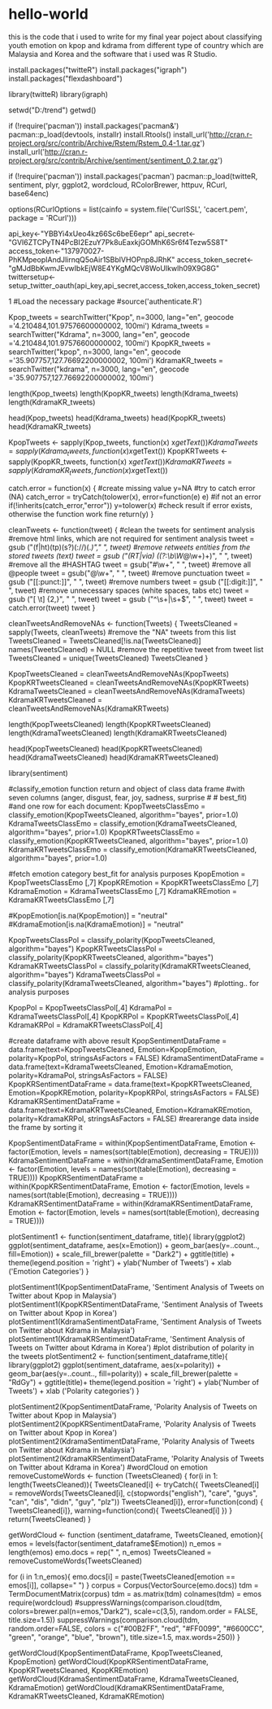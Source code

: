 # hello-world
this is the code that i used to write for my final year poject about classifying youth emotion on kpop and kdrama from different type of country which are Malaysia and Korea and the software that i used was R Studio.

install.packages("twitteR")
install.packages("igraph")
install.packages("flexdashboard")


library(twitteR)
library(igraph)


setwd("D:/trend")
getwd()

if (!require('pacman')) install.packages('pacman&')
pacman::p_load(devtools, installr)
install.Rtools()
install_url('http://cran.r-project.org/src/contrib/Archive/Rstem/Rstem_0.4-1.tar.gz')
install_url('http://cran.r-project.org/src/contrib/Archive/sentiment/sentiment_0.2.tar.gz')

if (!require('pacman')) install.packages('pacman')
pacman::p_load(twitteR, sentiment, plyr, ggplot2, wordcloud, RColorBrewer, httpuv, RCurl, base64enc)

options(RCurlOptions = list(cainfo = system.file('CurlSSL', 'cacert.pem', package = 'RCurl')))


api_key<-"YBBYi4xUeo4kz66Sc6beE6epr"
api_secret<-"GVI6ZTCPyTN4PcBI2EzuY7Pk8uEaxkjGOMhK6Sr6f4Tezw5S8T"
access_token<-"137970027-PhKMpeopIAndJlirnqQ5oAir1SBblVHOPnp8JRhK"
access_token_secret<-"gMJdBbKwmJEvwIbkEjW8E4YKgMQcV8WoUIkwlh09X9G8G"
twittersetup<-setup_twitter_oauth(api_key,api_secret,access_token,access_token_secret)

1
#Load the necessary package
#source('authenticate.R')


Kpop_tweets = searchTwitter("Kpop", n=3000, lang="en", geocode ='4.210484,101.97576600000002, 100mi')
Kdrama_tweets = searchTwitter("Kdrama", n=3000, lang="en", geocode ='4.210484,101.97576600000002, 100mi')
KpopKR_tweets = searchTwitter("kpop", n=3000, lang="en", geocode ='35.907757,127.76692200000002, 100mi')
KdramaKR_tweets = searchTwitter("kdrama", n=3000, lang="en", geocode ='35.907757,127.76692200000002, 100mi')

length(Kpop_tweets)
length(KpopKR_tweets)
length(Kdrama_tweets)
length(KdramaKR_tweets)

head(Kpop_tweets)
head(Kdrama_tweets)
head(KpopKR_tweets)
head(KdramaKR_tweets)

KpopTweets <- sapply(Kpop_tweets, function(x) x$getText())
KdramaTweets = sapply(Kdrama_tweets, function(x) x$getText())
KpopKRTweets <- sapply(KpopKR_tweets, function(x) x$getText())
KdramaKRTweets = sapply(KdramaKR_tweets, function(x) x$getText())

catch.error = function(x)
{
  #create missing value
  y=NA
  #try to catch error (NA)
  catch_error = tryCatch(tolower(x), error=function(e) e)
  #if not an error
  if(!inherits(catch_error,"error"))
    y=tolower(x)
  #check result if error exists, otherwise the function work fine
  return(y)
}

cleanTweets <- function(tweet)
{
  #clean the tweets for sentiment analysis
  #remove html links, which are not required for sentiment analysis
  tweet = gsub ("(f|ht)(tp)(s?)(://)(.*)"," ", tweet)
  #remove retweets entities from the stored tweets (text)
  tweet = gsub ("(RT|via) ((?:\\b\\W*@\\w+)+)", " ", tweet)
  #remove all the #HASHTAG
  tweet = gsub("#\\w+", " ", tweet)
  #remove all @people
  tweet = gsub("@\\w+", " ", tweet)
  #remove punctuation
  tweet = gsub ("[[:punct:]]", " ", tweet)
  #remove numbers
  tweet = gsub ("[[:digit:]]", " ", tweet)
  #remove unnecessary spaces (white spaces, tabs etc)
  tweet = gsub ("[ \t] {2,}", " ", tweet)
  tweet = gsub ("^\\s+|\\s+$", " ", tweet)
  tweet = catch.error(tweet)
  tweet
}


cleanTweetsAndRemoveNAs <- function(Tweets)
{
  TweetsCleaned = sapply(Tweets, cleanTweets)
  #remove the "NA" tweets from this list
  TweetsCleaned = TweetsCleaned[!is.na(TweetsCleaned)]
  names(TweetsCleaned) = NULL
  #remove the repetitive tweet from tweet list
  TweetsCleaned = unique(TweetsCleaned)
  TweetsCleaned
}

KpopTweetsCleaned = cleanTweetsAndRemoveNAs(KpopTweets)
KpopKRTweetsCleaned = cleanTweetsAndRemoveNAs(KpopKRTweets)
KdramaTweetsCleaned = cleanTweetsAndRemoveNAs(KdramaTweets)
KdramaKRTweetsCleaned = cleanTweetsAndRemoveNAs(KdramaKRTweets)

length(KpopTweetsCleaned)
length(KpopKRTweetsCleaned)
length(KdramaTweetsCleaned)
length(KdramaKRTweetsCleaned)

head(KpopTweetsCleaned)
head(KpopKRTweetsCleaned)
head(KdramaTweetsCleaned)
head(KdramaKRTweetsCleaned)

library(sentiment)

#classify_emotion function return and object of class data frame
#with seven columns (anger, disgust, fear, joy, sadness, surprise # # best_fit)
#and one row for each document:
KpopTweetsClassEmo = classify_emotion(KpopTweetsCleaned, algorithm="bayes", prior=1.0)
KdramaTweetsClassEmo = classify_emotion(KdramaTweetsCleaned, algorithm="bayes", prior=1.0)
KpopKRTweetsClassEmo = classify_emotion(KpopKRTweetsCleaned, algorithm="bayes", prior=1.0)
KdramaKRTweetsClassEmo = classify_emotion(KdramaKRTweetsCleaned, algorithm="bayes", prior=1.0)

#fetch emotion category best_fit for analysis purposes
KpopEmotion = KpopTweetsClassEmo [,7]
KpopKREmotion = KpopKRTweetsClassEmo [,7]
KdramaEmotion = KdramaTweetsClassEmo [,7]
KdramaKREmotion = KdramaKRTweetsClassEmo [,7]

#KpopEmotion[is.na(KpopEmotion)] =  "neutral"
#KdramaEmotion[is.na(KdramaEmotion)] =  "neutral"


KpopTweetsClassPol = classify_polarity(KpopTweetsCleaned, algorithm="bayes")
KpopKRTweetsClassPol = classify_polarity(KpopKRTweetsCleaned, algorithm="bayes")
KdramaKRTweetsClassPol = classify_polarity(KdramaKRTweetsCleaned, algorithm="bayes")
KdramaTweetsClassPol = classify_polarity(KdramaTweetsCleaned, algorithm="bayes")
#plotting.. for analysis purposes

KpopPol = KpopTweetsClassPol[,4]
KdramaPol = KdramaTweetsClassPol[,4]
KpopKRPol = KpopKRTweetsClassPol[,4]
KdramaKRPol = KdramaKRTweetsClassPol[,4]

#create dataframe with above result
KpopSentimentDataFrame = data.frame(text=KpopTweetsCleaned, Emotion=KpopEmotion, 
                                    polarity=KpopPol, stringsAsFactors = FALSE)
KdramaSentimentDataFrame = data.frame(text=KdramaTweetsCleaned, Emotion=KdramaEmotion, 
                                      polarity=KdramaPol, stringsAsFactors = FALSE)
KpopKRSentimentDataFrame = data.frame(text=KpopKRTweetsCleaned, Emotion=KpopKREmotion, 
                                    polarity=KpopKRPol, stringsAsFactors = FALSE)
KdramaKRSentimentDataFrame = data.frame(text=KdramaKRTweetsCleaned, Emotion=KdramaKREmotion, 
                                      polarity=KdramaKRPol, stringsAsFactors = FALSE)
#rearerange data inside the frame by sorting it

KpopSentimentDataFrame = within(KpopSentimentDataFrame, Emotion <- factor(Emotion,
                                                                          levels = names(sort(table(Emotion), decreasing = TRUE))))
KdramaSentimentDataFrame = within(KdramaSentimentDataFrame, Emotion <- factor(Emotion,
                                                                              levels = names(sort(table(Emotion), decreasing = TRUE))))
KpopKRSentimentDataFrame = within(KpopKRSentimentDataFrame, Emotion <- factor(Emotion,
                                                                          levels = names(sort(table(Emotion), decreasing = TRUE))))
KdramaKRSentimentDataFrame = within(KdramaKRSentimentDataFrame, Emotion <- factor(Emotion,
                                                                              levels = names(sort(table(Emotion), decreasing = TRUE))))

plotSentiment1 <- function(sentiment_dataframe, title){
  library(ggplot2)
  ggplot(sentiment_dataframe, aes(x=Emotion)) +
    geom_bar(aes(y=..count.., fill=Emotion)) +
    scale_fill_brewer(palette = "Dark2") + ggtitle(title) +
    theme(legend.position = 'right') + ylab('Number of Tweets') + xlab ('Emotion Categories')
}

plotSentiment1(KpopSentimentDataFrame, 'Sentiment Analysis of Tweets on Twitter about Kpop in Malaysia')
plotSentiment1(KpopKRSentimentDataFrame, 'Sentiment Analysis of Tweets on Twitter about Kpop in Korea')
plotSentiment1(KdramaSentimentDataFrame, 'Sentiment Analysis of Tweets on Twitter about Kdrama in Malaysia')
plotSentiment1(KdramaKRSentimentDataFrame, 'Sentiment Analysis of Tweets on Twitter about Kdrama in Korea')
#plot distribution of polarity in the tweets 
plotSentiment2 <- function(sentiment_dataframe,title){
  library(ggplot2)
  ggplot(sentiment_dataframe, aes(x=polarity)) +
    geom_bar(aes(y=..count.., fill=polarity)) +
    scale_fill_brewer(palette = "RdGy") +
    ggtitle(title)+
    theme(legend.position = 'right') + ylab('Number of Tweets') + xlab ('Polarity categories')
}

plotSentiment2(KpopSentimentDataFrame, 'Polarity Analysis of Tweets on Twitter about Kpop in Malaysia')
plotSentiment2(KpopKRSentimentDataFrame, 'Polarity Analysis of Tweets on Twitter about Kpop in Korea')
plotSentiment2(KdramaSentimentDataFrame, 'Polarity Analysis of Tweets on Twitter about Kdrama in Malaysia')
plotSentiment2(KdramaKRSentimentDataFrame, 'Polarity Analysis of Tweets on Twitter about Kdrama in Korea')
#wordCloud on emotion
removeCustomeWords <- function (TweetsCleaned) {
  for(i in 1: length(TweetsCleaned)){
    TweetsCleaned[i] <- tryCatch({
      TweetsCleaned[i] = removeWords(TweetsCleaned[i], c(stopwords("english"),
                                                         "care", "guys", "can", "dis", "didn", "guy", "plz"))
      TweetsCleaned[i]},
      error=function(cond) {
        TweetsCleaned[i]},
      warning=function(cond){
        TweetsCleaned[i]
      })
  }
  return(TweetsCleaned)
}

getWordCloud <- function
(sentiment_dataframe, TweetsCleaned, emotion){
  emos = levels(factor(sentiment_dataframe$Emotion))
  n_emos = length(emos)
  emo.docs = rep(" ", n_emos)
  TweetsCleaned = removeCustomeWords(TweetsCleaned)
  
  for (i in 1:n_emos){
    emo.docs[i] = paste(TweetsCleaned[emotion == emos[i]], collapse=" ")
  }
  corpus = Corpus(VectorSource(emo.docs))
  tdm = TermDocumentMatrix(corpus)
  tdm = as.matrix(tdm)
  colnames(tdm) = emos
  require(wordcloud)
  #suppressWarnings(comparison.cloud(tdm, colors=brewer.pal(n=emos,"Dark2"), scale=c(3,5), random.order = FALSE, title.size=1.5))
  suppressWarnings(comparison.cloud(tdm, random.order=FALSE,
                                    colors = c("#00B2FF", "red", "#FF0099", "#6600CC", "green", "orange", "blue", "brown"),
                                    title.size=1.5, max.words=250))
}

getWordCloud(KpopSentimentDataFrame, KpopTweetsCleaned, KpopEmotion)
getWordCloud(KpopKRSentimentDataFrame, KpopKRTweetsCleaned, KpopKREmotion)
getWordCloud(KdramaSentimentDataFrame, KdramaTweetsCleaned, KdramaEmotion)
getWordCloud(KdramaKRSentimentDataFrame, KdramaKRTweetsCleaned, KdramaKREmotion)



